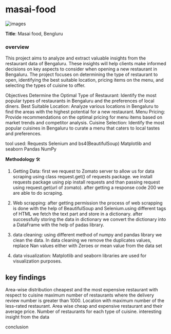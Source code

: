 # masai-food

![images](https://github.com/kapil733/masai-food/assets/155940732/1cd06f46-a9ca-416f-9016-d803ffa2714b)



**Title**: Masai food, Bengluru




### **overview**
This project aims to analyze and extract valuable insights from the restaurant data of Bengaluru. These insights will help clients make informed decisions on key aspects to consider when opening a new restaurant in Bengaluru. The project focuses on determining the type of restaurant to open, identifying the best suitable location, pricing items on the menu, and selecting the types of cuisine to offer.

Objectives
Determine the Optimal Type of Restaurant: Identify the most popular types of restaurants in Bengaluru and the preferences of local diners.
Best Suitable Location: Analyze various locations in Bengaluru to find the areas with the highest potential for a new restaurant.
Menu Pricing: Provide recommendations on the optimal pricing for menu items based on market trends and competitor analysis.
Cuisine Selection: Identify the most popular cuisines in Bengaluru to curate a menu that caters to local tastes and preferences.


tool used:
Requests
Selenium and bs4(BeautifulSoup)
Matplotlib and seaborn
Pandas
NumPy

**Methodology** 🛠️

1) Getting Data: first we request to Zomato server to allow us for data scraping using class request.get() of requests package. we install requests package using pip install requests and than passing request using request.get(url of zomato). after getting a response code 200 we are able to do scraping.

2) Web scrapping: after getting permission the process of web scrapping is done with the help of BeautifulSoup and Selenium.using different tags of HTML we fetch the text part and store in a dictionary. after successfully storing the data in dictionary we convert the dictionary into a DataFrame with the help of padas library.

3) data cleaning: using different method of numpy and pandas library we clean the data. In data cleaning we remove the duplicates values, replace Nan values either with Zeroes or mean value from the data set

4) data visualization: Matplotlib and seaborn libraries are used for visualization purposes.


## key findings





Area-wise distribution
cheapest and the most expensive restaurant with respect to cuisine
maximum number of restaurants where the delivery review number is greater than 1000.
Location with maximum number of the less-rated restaurant.
Area wise cheap and expensive restaurant and their average price.
Number of restaurants for each type of cuisine.
interesting insight from the data







conclusion

